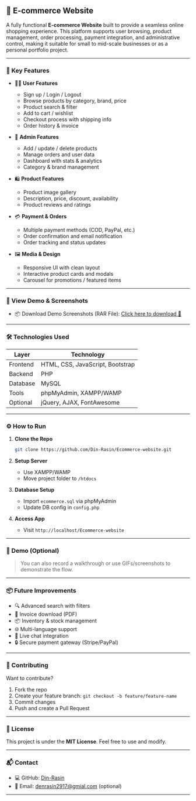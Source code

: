 ## 🛒 E-commerce Website

A fully functional **E-commerce Website** built to provide a seamless online shopping experience. This platform supports user browsing, product management, order processing, payment integration, and administrative control, making it suitable for small to mid-scale businesses or as a personal portfolio project.

---

### 🌟 Key Features

* 🧑‍💻 **User Features**

  * Sign up / Login / Logout
  * Browse products by category, brand, price
  * Product search & filter
  * Add to cart / wishlist
  * Checkout process with shipping info
  * Order history & invoice

* 🧾 **Admin Features**

  * Add / update / delete products
  * Manage orders and user data
  * Dashboard with stats & analytics
  * Category & brand management

* 🛍️ **Product Features**

  * Product image gallery
  * Description, price, discount, availability
  * Product reviews and ratings

* 💳 **Payment & Orders**

  * Multiple payment methods (COD, PayPal, etc.)
  * Order confirmation and email notification
  * Order tracking and status updates

* 🖼️ **Media & Design**

  * Responsive UI with clean layout
  * Interactive product cards and modals
  * Carousel for promotions / featured items

---

### 📁 View Demo & Screenshots

* 📦 Download Demo Screenshots (RAR File):
  [Click here to download 📂](https://github.com/Din-Rasin/Ecommerce-website/blob/99d2cd82c81ac6659a9cd92a5f251a8972391fd7/View%20Picture%20Demo%20ecommerce%20website_final.rar)

---

### 🛠️ Technologies Used

| Layer    | Technology                       |
| -------- | -------------------------------- |
| Frontend | HTML, CSS, JavaScript, Bootstrap |
| Backend  | PHP                              |
| Database | MySQL                            |
| Tools    | phpMyAdmin, XAMPP/WAMP           |
| Optional | jQuery, AJAX, FontAwesome        |

---

### ⚙️ How to Run

1. **Clone the Repo**

   ```bash
   git clone https://github.com/Din-Rasin/Ecommerce-website.git
   ```
2. **Setup Server**

   * Use XAMPP/WAMP
   * Move project folder to `/htdocs`
3. **Database Setup**

   * Import `ecommerce.sql` via phpMyAdmin
   * Update DB config in `config.php`
4. **Access App**

   * Visit `http://localhost/Ecommerce-website`

---

### 🎥 Demo (Optional)

> You can also record a walkthrough or use GIFs/screenshots to demonstrate the flow.

---

### 📦 Future Improvements

* 🔍 Advanced search with filters
* 🧾 Invoice download (PDF)
* 📦 Inventory & stock management
* 🌐 Multi-language support
* 💬 Live chat integration
* 🔒 Secure payment gateway (Stripe/PayPal)

---

### 🤝 Contributing

Want to contribute?

1. Fork the repo
2. Create your feature branch: `git checkout -b feature/feature-name`
3. Commit changes
4. Push and create a Pull Request

---

### 📄 License

This project is under the **MIT License**. Feel free to use and modify.

---

### 📬 Contact

* 💻 GitHub: [Din-Rasin](https://github.com/Din-Rasin)
* 📧 Email: denrasin2917@gmial.com (optional)

---


